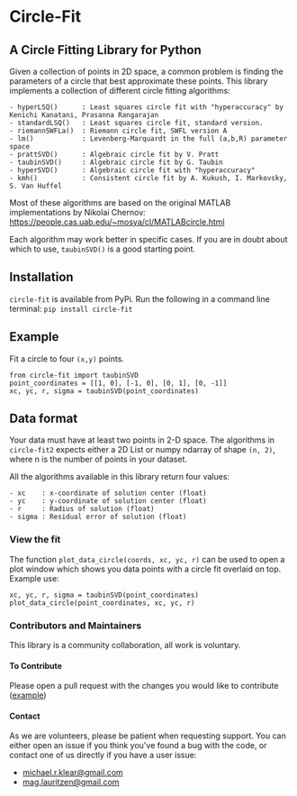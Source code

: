 # Circle-Fit
## A Circle Fitting Library for Python
Given a collection of points in 2D space, a common problem is finding the parameters of a circle that best approximate 
these points. This library implements a collection of different circle fitting algorithms:

```
- hyperLSQ()      : Least squares circle fit with "hyperaccuracy" by Kenichi Kanatani, Prasanna Rangarajan
- standardLSQ()   : Least squares circle fit, standard version.
- riemannSWFLa()  : Riemann circle fit, SWFL version A
- lm()            : Levenberg-Marquardt in the full (a,b,R) parameter space
- prattSVD()      : Algebraic circle fit by V. Pratt
- taubinSVD()     : Algebraic circle fit by G. Taubin
- hyperSVD()      : Algebraic circle fit with "hyperaccuracy"
- kmh()           : Consistent circle fit by A. Kukush, I. Markovsky, S. Van Huffel
```

Most of these algorithms are based on the original MATLAB implementations by Nikolai Chernov: 
https://people.cas.uab.edu/~mosya/cl/MATLABcircle.html

Each algorithm may work better in specific cases. If you are in doubt about which to use, `taubinSVD()`
is a good starting point.

## Installation
`circle-fit` is available from PyPi. Run the following in a command line terminal:
`pip install circle-fit`

## Example
Fit a circle to four `(x,y)` points.
```
from circle-fit import taubinSVD
point_coordinates = [[1, 0], [-1, 0], [0, 1], [0, -1]]
xc, yc, r, sigma = taubinSVD(point_coordinates)
```

## Data format
Your data must have at least two points in 2-D space. The algorithms in `circle-fit2` expects either 
a 2D List or numpy ndarray of shape `(n, 2)`, where n is the number of points in your dataset.

All the algorithms available in this library return four values:
```
- xc    : x-coordinate of solution center (float)
- yc    : y-coordinate of solution center (float)
- r     : Radius of solution (float)
- sigma : Residual error of solution (float)
```

### View the fit
The function `plot_data_circle(coords, xc, yc, r)` can be used to open a plot window which shows you data points with
a circle fit overlaid on top. Example use:
```
xc, yc, r, sigma = taubinSVD(point_coordinates)
plot_data_circle(point_coordinates, xc, yc, r)
```

### Contributors and Maintainers
This library is a community collaboration, all work is voluntary.

#### To Contribute
Please open a pull request with the changes you would like to contribute ([example](https://github.com/AlliedToasters/circle-fit/pull/10))

#### Contact
As we are volunteers, please be patient when requesting support. You can either open an issue if you think you've found a bug with the code, or contact one of us directly if you have a user issue:

 - michael.r.klear@gmail.com
 - mag.lauritzen@gmail.com

